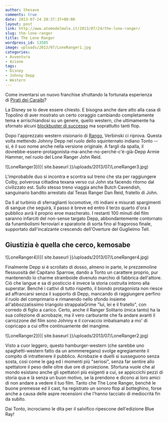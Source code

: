```yaml
---
author: thesave
comments: true
date: 2013-07-24 20:37:37+00:00
layout: post
link: http://www.atomodelmale.it/2013/07/24/the-lone-ranger/
slug: the-lone-ranger
title: The Lone Ranger
wordpress_id: 13505
image: uploads/2013/07/LoneRanger1.jpg
categories:
- Avventura
- Azione
tags:
- Disney
- Johnny Depp
- Western
---
```


Come inventarsi un nuovo franchise sfruttando la fortunata esperienza di [Pirati dei Caraibi](/2007/06/01/dritti-alla-meta-e-conquista-la-preda-la-trilogia-di-pirati-dei-caraibi.html)?

La Disney se lo deve essere chiesto. E bisogna anche dare atto alla casa di Topolino di aver mostrato un certo coraggio cambiando completamente tema e arrischiandosi su un genere, quello western, che ultimamente ha sfornato alcuni [blockbuster di successo](/2013/02/12/django-unchained.html) ma soprattutto tanti flop.

Dopo l'apprezzato western visionario di [Rango](/2011/03/29/rango.html), Verbinski ci riprova. Questa volta mettendo Johnny Depp nel ruolo dello squinternato indiano Tonto -- si, è il suo nome anche nella versione originale. A fargli da spalla, il dovrebbe-essere-protagonista-ma-anche-no-perché-c'è-già-Depp Armie Hammer, nel ruolo del Lone Ranger John Reid.

![LoneRanger3]({{ site.baseurl }}/uploads/2013/07/LoneRanger3.jpg)

L'improbabile duo si incontra e scontra sul treno che sta per raggiungere Colby, polverosa cittadina texana verso cui John sta facendo ritorno dal civilizzato est. Sullo stesso treno viaggia anche Butch Cavendish, sanguinario bandito arrestato dal Texas Ranger Dan Reid, fratello di John.

Da lì al turbinio di sferraglianti locomotive, riti indiani e misurati spargimenti di sangue che seguirà, il passo è breve ed entro il terzo quarto d'ora il pubblico avrà il proprio eroe mascherato. I restanti 100 minuti del film saranno infarciti del non-sense targato Depp, abbondantemente contornato da funambolismi ferroviari e sparatorie di sorta fino al fragoroso finale, supportato dall'incalzante crescendo dell'Overture del Guglielmo Tell.

## Giustizia è quella che cerco, kemosabe

![LoneRanger4]({{ site.baseurl }}/uploads/2013/07/LoneRanger4.jpg)

Finalmente Depp si è scrollato di dosso, almeno in parte, le prezzemoline flessuosità del Capitano Sparrow, dando a Tonto un carattere proprio, pur mantenendo lo charme stramboide divenuto marchio di fabbrica dell'attore. Ciò che langue e sa di posticcio è invece la storia costruita intono alla superstar. Benché i cattivi di tutto rispetto, il biondo protagonista non riesce ad affrancarsi senza il supporto di Depp, mancando di raggiungere perfino il ruolo del comprimario e rimanendo nello sfondo insieme all'abbozzatissimo triangolo strappalaGrime "lui, lei e il fratello", con corredo di figlio a carico. Certo, anche il Ranger Solitario (mica tanto) ha la sua collezione di acrobazie, ma il vero carburante che fa andare avanti il carrozzone del film sono Johnny e il corvaccio imbalsamato a mo' di copricapo a cui offre continuamente del mangime.

![LoneRanger2]({{ site.baseurl }}/uploads/2013/07/LoneRanger2.jpg)

Visto a cuor leggero, questo hamburger-western (che sarebbe uno spaghetti-western fatto da un ammmeregano) svolge egregiamente il compito di intrattenere il pubblico. Acrobazie e duelli si susseguono senza sosta, così come le gag ed i momenti più "seriosi", senza far sentire allo spettatore il peso delle oltre due ore di proiezione. Sfortuna vuole che al mondo esistano anche gli spettatori più esigenti a cui, se appiccichi pezzi di storia qua e là senza un buon motivo, se la prendono e dicono ai loro amici di non andare a vedere il tuo film. Tanto che The Lone Ranger, benché le buone premesse ed il cast, ha registrato un sonoro flop al botteghino, forse anche a causa delle aspre recensioni che l'hanno tacciato di mediocrità fin da subito.

Dai Tonto, incrociamo le dita per il salvifico ripescone dell'edizione Blue Ray!
